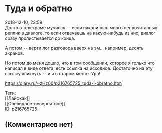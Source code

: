 Туда и обратно
==============

  
2018-12-10, 23:59  
 Долго в телеграме мучился -- если накопилось много непрочитанных реплик в диалоге, то если отвечаешь на какую-нибудь из них, диалог сразу пролистывается до конца.   
   
 А потом -- верти лог разговора вверх на эм... например, десять экранов.   
   
 Но потом до меня дошло, что в том сообщении, которое я только что написал в виде ответа, есть ссылка на исходное. Достаточно на эту ссылку кликнуть -- и я в старом месте. Ура!   
  
<https://diary.ru/~zHz00/p216765725_tuda-i-obratno.htm>  
  
Теги:  
[[Лайфхак]]  
[[Очевидное-невероятное]]  
ID: p216765725  


(Комментариев нет)
------------------